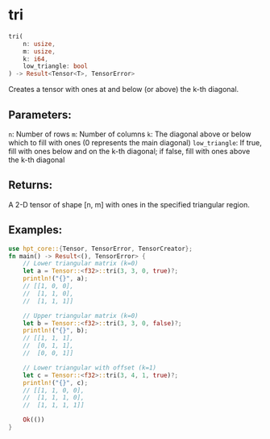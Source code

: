 # tri
```rust
tri(
    n: usize,
    m: usize,
    k: i64,
    low_triangle: bool
) -> Result<Tensor<T>, TensorError>
```
Creates a tensor with ones at and below (or above) the k-th diagonal.

## Parameters:
`n`: Number of rows
`m`: Number of columns
`k`: The diagonal above or below which to fill with ones (0 represents the main diagonal)
`low_triangle`: If true, fill with ones below and on the k-th diagonal; if false, fill with ones above the k-th diagonal

## Returns:
A 2-D tensor of shape [n, m] with ones in the specified triangular region.

## Examples:
```rust
use hpt_core::{Tensor, TensorError, TensorCreator};
fn main() -> Result<(), TensorError> {
    // Lower triangular matrix (k=0)
    let a = Tensor::<f32>::tri(3, 3, 0, true)?;
    println!("{}", a);
    // [[1, 0, 0],
    //  [1, 1, 0],
    //  [1, 1, 1]]

    // Upper triangular matrix (k=0)
    let b = Tensor::<f32>::tri(3, 3, 0, false)?;
    println!("{}", b);
    // [[1, 1, 1],
    //  [0, 1, 1],
    //  [0, 0, 1]]

    // Lower triangular with offset (k=1)
    let c = Tensor::<f32>::tri(3, 4, 1, true)?;
    println!("{}", c);
    // [[1, 1, 0, 0],
    //  [1, 1, 1, 0],
    //  [1, 1, 1, 1]]

    Ok(())
}
```